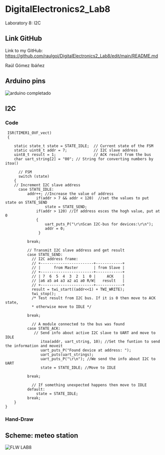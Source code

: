 # DigitalElectronics2_Lab8
Laboratory 8: I2C

## Link GitHub

Link to my GitHub: https://github.com/raulgoi/DigitalElectronics2_Lab8/edit/main/README.md

Raúl Gómez Ibáñez


## Arduino pins

![arduino completado](https://user-images.githubusercontent.com/91128806/141768993-3b2b78c2-79fa-4901-996c-fa7578aae635.png)


## I2C


### Code


     ISR(TIMER1_OVF_vect)
     {
   
        static state_t state = STATE_IDLE;  // Current state of the FSM
        static uint8_t addr = 7;            // I2C slave address
        uint8_t result = 1;                 // ACK result from the bus
        char uart_string[2] = "00"; // String for converting numbers by itoa()

          // FSM
          switch (state)
        {
        // Increment I2C slave address
          case STATE_IDLE:
              addr++; //Increase the value of address
                  if(addr > 7 && addr < 120)  //set the values to put state on STATE_SEND
                      state = STATE_SEND;
                  if(addr > 120) //If address esces the hogh value, put at 0
                  {
                      uart_puts_P("\r\nScan I2C-bus for devices:\r\n");
                      addr = 0;
                   }

              break;
    
              // Transmit I2C slave address and get result
              case STATE_SEND:
                // I2C address frame:
                // +------------------------+------------+
                // |      from Master       | from Slave |
                // +------------------------+------------+
                // | 7  6  5  4  3  2  1  0 |     ACK    |
                // |a6 a5 a4 a3 a2 a1 a0 R/W|   result   |
                // +------------------------+------------+
                result = twi_start((addr<<1) + TWI_WRITE);
                twi_stop();
                /* Test result from I2C bus. If it is 0 then move to ACK state, 
                * otherwise move to IDLE */

              break;

                // A module connected to the bus was found
              case STATE_ACK:
                 // Send info about active I2C slave to UART and move to IDLE
                    itoa(addr, uart_string, 10); //Set the funtion to send the information and moveit
                    uart_puts_P("Found device at address: ");
                    uart_puts(uart_strings);
                    uart_puts_P("\r\n"); //We send the info about I2C to UART
                    state = STATE_IDLE; //Move to IDLE

              break;

                // If something unexpected happens then move to IDLE
              default:
                  state = STATE_IDLE;
              break;
        }
    }



### Hand-Draw



## Scheme: meteo station


![FLW LAB8](https://user-images.githubusercontent.com/91128806/141811660-9adc2ca4-e883-4c0e-a3a3-26a22dfe8bc9.png)




